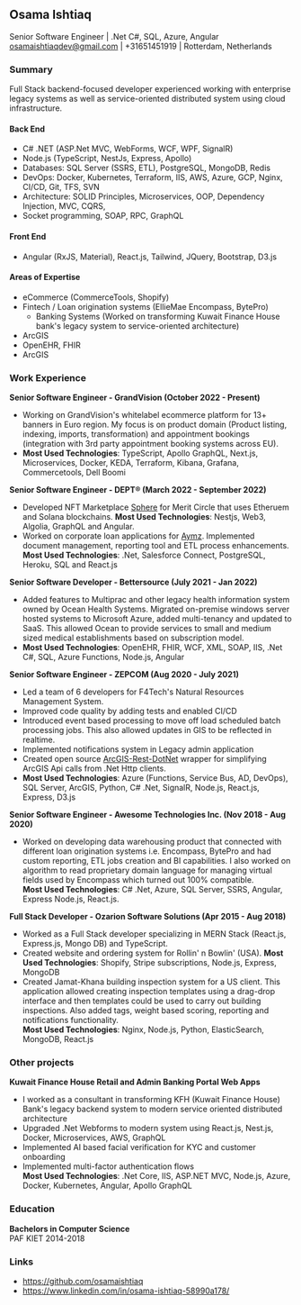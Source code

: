 ## **Osama Ishtiaq**    
Senior Software Engineer | .Net C#, SQL, Azure, Angular    
osamaishtiaqdev@gmail.com | +31651451919 | Rotterdam, Netherlands    

### Summary    
Full Stack backend-focused developer experienced working with enterprise legacy systems as well as service-oriented distributed system using cloud infrastructure.    

#### **Back End**    
- C# .NET (ASP.Net MVC, WebForms, WCF, WPF, SignalR)    
- Node.js (TypeScript, NestJs, Express, Apollo)    
- Databases: SQL Server (SSRS, ETL), PostgreSQL, MongoDB, Redis    
- DevOps: Docker, Kubernetes, Terraform, IIS, AWS, Azure, GCP, Nginx, CI/CD, Git, TFS, SVN    
- Architecture: SOLID Principles, Microservices, OOP, Dependency Injection, MVC, CQRS,    
- Socket programming, SOAP, RPC, GraphQL    

#### **Front End**    
- Angular (RxJS, Material), React.js, Tailwind, JQuery, Bootstrap, D3.js    

#### **Areas of Expertise**    
- eCommerce (CommerceTools, Shopify)    
- Fintech / Loan origination systems (EllieMae Encompass, BytePro)     
  - Banking Systems (Worked on transforming Kuwait Finance House bank's legacy system to service-oriented architecture)    
- ArcGIS    
- OpenEHR, FHIR     
- ArcGIS    

### **Work Experience**    
**Senior Software Engineer - GrandVision (October 2022 - Present)**    
- Working on GrandVision's whitelabel ecommerce platform for 13+ banners in Euro region. My focus is on product domain (Product listing, indexing, imports, transformation) and appointment bookings (integration with 3rd party appointment booking systems across EU).     
- **Most Used Technologies**: TypeScript, Apollo GraphQL, Next.js, Microservices, Docker, KEDA, Terraform, Kibana, Grafana, Commercetools, Dell Boomi     
    
**Senior Software Engineer - DEPT® (March 2022 - September 2022)**    
- Developed NFT Marketplace [Sphere](https://meritcircle.io/) for Merit Circle that uses Etheruem and Solana blockchains. **Most Used Technologies**: Nestjs, Web3, Algolia, GraphQL and Angular.    
- Worked on corporate loan applications for [Aymz](https://www.aymz.com/). Implemented document management, reporting tool and ETL process enhancements. **Most Used Technologies**: .Net, Salesforce Connect, PostgreSQL, Heroku, SQL and React.js    
    
**Senior Software Developer - Bettersource (July 2021 - Jan 2022)**    
- Added features to Multiprac and other legacy health information system owned by Ocean Health Systems. Migrated on-premise windows server hosted systems to Microsoft Azure, added multi-tenancy and updated to SaaS. This allowed Ocean to provide services to small and medium sized medical establishments based on subscription model.    
- **Most Used Technologies**: OpenEHR, FHIR, WCF, XML, SOAP, IIS, .Net C#, SQL, Azure Functions, Node.js, Angular    
    
**Senior Software Engineer - ZEPCOM (Aug 2020 - July 2021)**    
- Led a team of 6 developers for F4Tech's Natural Resources Management System.    
- Improved code quality by adding tests and enabled CI/CD    
- Introduced event based processing to move off load scheduled batch processing jobs. This also allowed updates in GIS to be reflected in realtime.    
- Implemented notifications system in Legacy admin application    
- Created open source [ArcGIS-Rest-DotNet](https://github.com/osamaishtiaq/arcgis-rest-dotnet) wrapper for simplifying ArcGIS Api calls from .Net Http clients.    
- **Most Used Technologies**: Azure (Functions, Service Bus, AD, DevOps), SQL Server, ArcGIS, Python, C# .Net,  SignalR, Node.js, React.js, Express, D3.js    
    
**Senior Software Engineer - Awesome Technologies Inc. (Nov 2018 - Aug 2020)**    
- Worked on developing data warehousing product that connected with different loan origination systems i.e. Encompass, BytePro and had custom reporting, ETL jobs creation and BI capabilities. I also worked on algorithm to read proprietary domain language for managing virtual fields used by Encompass which turned out 100% compatible.    
**Most Used Technologies**: C# .Net, Azure, SQL Server, SSRS, Angular, Express Node.js, React.js.    
    
**Full Stack Developer - Ozarion Software Solutions (Apr 2015 - Aug 2018)**    
- Worked as a Full Stack developer specializing in MERN Stack (React.js, Express.js, Mongo DB) and TypeScript. 
- Created website and ordering system for Rollin' n Bowlin' (USA). **Most Used Technologies**: Shopify, Stripe subscriptions, Node.js, Express, MongoDB    
- Created Jamat-Khana building inspection system for a US client. This application allowed creating inspection templates using a drag-drop interface and then templates could be used to carry out building inspections. Also added tags, weight based scoring, reporting and notifications functionality.     
**Most Used Technologies**: Nginx, Node.js, Python, ElasticSearch, MongoDB, React.js    
    
### Other projects    
**Kuwait Finance House Retail and Admin Banking Portal Web Apps**    
- I worked as a consultant in transforming KFH (Kuwait Finance House) Bank's legacy backend system to modern service oriented distributed architecture    
- Upgraded .Net Webforms to modern system using React.js, Nest.js, Docker, Microservices, AWS, GraphQL    
- Implemented AI based facial verification for KYC and customer onboarding    
- Implemented multi-factor authentication flows    
**Most Used Technologies**: .Net Core, IIS, ASP.NET MVC,  Node.js, Azure, Docker, Kubernetes, Angular, Apollo GraphQL    
    
### **Education**    
**Bachelors in Computer Science**    
PAF KIET 2014-2018    

### **Links**    
- <https://github.com/osamaishtiaq>    
- <https://www.linkedin.com/in/osama-ishtiaq-58990a178/>    
